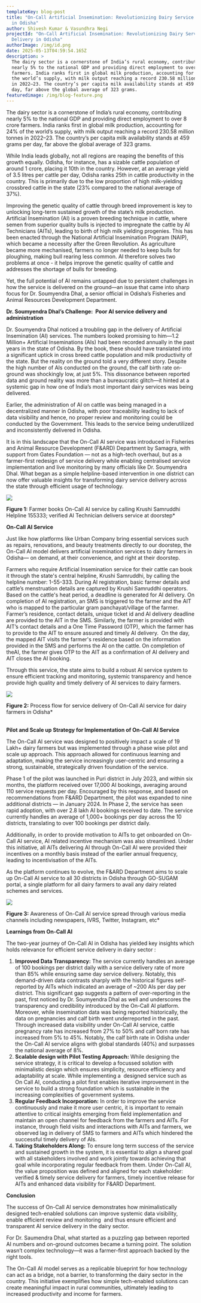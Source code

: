 ```yaml
---
templateKey: blog-post
title: "On-Call Artificial Insemination: Revolutionizing Dairy Service Delivery
  in Odisha"
author: Shivesh Kumar & Vasundhra Negi
projectId: "On-Call Artificial Insemination: Revolutionizing Dairy Service
  Delivery in Odisha"
authorImage: /img/id.png
date: 2025-05-13T04:59:54.165Z
description: >
  The dairy sector is a cornerstone of India’s rural economy, contributing
  nearly 5% to the national GDP and providing direct employment to over 8 crore
  farmers. India ranks first in global milk production, accounting for 24% of
  the world’s supply, with milk output reaching a record 230.58 million tonnes
  in 2022–23. The country’s per capita milk availability stands at 459 grams per
  day, far above the global average of 323 grams.
featuredimage: /img/blog-feature.png
---
```

The dairy sector is a cornerstone of India’s rural economy, contributing nearly 5% to the national GDP and providing direct employment to over 8 crore farmers. India ranks first in global milk production, accounting for 24% of the world’s supply, with milk output reaching a record 230.58 million tonnes in 2022–23. The country’s per capita milk availability stands at 459 grams per day, far above the global average of 323 grams.

While India leads globally, not all regions are reaping the benefits of this growth equally. Odisha, for instance, has a sizable cattle population of around 1 crore, placing it 10th in the country. However, at an average yield of 3.5 litres per cattle per day, Odisha ranks 25th in cattle productivity in the country. This is primarily due to the low proportion of high milk-yielding crossbred cattle in the state (23% compared to the national average of 37%). 

Improving the genetic quality of cattle through breed improvement is key to unlocking long-term sustained growth of the state’s milk production. Artificial Insemination (AI) is a proven breeding technique in cattle, where semen from superior quality bulls is injected to impregnate the cattle by AI Technicians (AITs), leading to birth of high milk yielding progenies. This has been enacted through the National Artificial Insemination Program (NAIP), which became a necessity after the Green Revolution. As agriculture became more mechanised, farmers no longer needed to keep bulls for ploughing, making bull rearing less common. AI therefore solves two problems at once - it helps improve the genetic quality of cattle and addresses the shortage of bulls for breeding.

Yet, the full potential of AI remains untapped due to persistent challenges in how the service is delivered on the ground—an issue that came into sharp focus for Dr. Soumyendra Dhal, a senior official in Odisha’s Fisheries and Animal Resources Development Department.

**Dr. Soumyendra Dhal’s Challenge:  Poor AI service delivery and administration**

Dr. Soumyendra Dhal noticed a troubling gap in the delivery of Artificial Insemination (AI) services. The numbers looked promising to him—1.2 Million+ Artificial Inseminations (AIs) had been recorded annually in the past years in the state of Odisha. By the book, these should have translated into a significant uptick in cross breed cattle population and milk productivity of the state. But the reality on the ground told a very different story. Despite the high number of AIs conducted on the ground, the calf birth rate on-ground was shockingly low, at just 5%. This dissonance between reported data and ground reality was more than a bureaucratic glitch—it hinted at a systemic gap in how one of India’s most important dairy services was being delivered. 

Earlier, the administration of AI on cattle was being managed in a decentralized manner in Odisha, with poor traceability leading to lack of data visibility and hence, no proper review and monitoring could be conducted by the Government. This leads to the service being underutilized and inconsistently delivered in Odisha.

It is in this landscape that the On-Call AI service was introduced in Fisheries and Animal Resource Development (F&ARD) Department by Samagra, with support from Gates Foundation — not as a high-tech overhaul, but as a farmer-first redesign of service delivery while enabling centralised service implementation and live monitoring by many officials like Dr. Soumyendra Dhal. What began as a simple helpline-based intervention in one district can now offer valuable insights for transforming dairy service delivery across the state through efficient usage of technology.

![](/img/screenshot-2025-05-13-at-11.20.31 am.png)



**Figure 1:** Farmer books On-Call AI service by calling Krushi Samruddhi Helpline 155333; verified AI Technician delivers service at doorstep*

**On-Call AI Service**

Just like how platforms like Urban Company bring essential services such as repairs, renovations, and beauty treatments directly to our doorstep, the On-Call AI model delivers artificial insemination services to dairy farmers in Odisha— on demand, at their convenience, and right at their doorstep. 

Farmers who require Artificial Insemination service for their cattle can book it through the state's central helpline, Krushi Samruddhi, by calling the helpline number: 1-55-333. During AI registration, basic farmer details and cattle’s menstruation details are captured by Krushi Samruddhi operators. Based on the cattle's heat period, a deadline is generated for AI delivery. On completion of AI registration, an SMS is triggered to the farmer and the AIT who is mapped to the particular gram panchayat/village of the farmer. Farmer’s residence, contact details, unique ticket id and AI delivery deadline are provided to the AIT in the SMS. Similarly, the farmer is provided with AIT’s contact details and a One Time Password (OTP), which the farmer has to provide to the AIT to ensure assured and timely AI delivery.  On the day, the mapped AIT visits the farmer's residence based on the information provided in the SMS and performs the AI on the cattle. On completion of theAI, the farmer gives OTP to the AIT as a confirmation of AI delivery and AIT closes the AI booking.

Through this service, the state aims to build a robust AI service system to ensure efficient tracking and monitoring, systemic transparency and hence provide high quality and timely delivery of AI services to dairy farmers. 

![](https://lh7-rt.googleusercontent.com/docsz/AD_4nXdct8RiFfhMgVKMB3EH33N_wrcOUmHNd-qktIiojP064InZEkCsQhcEGY-T8F2bZSlXZ0k8EA3bTQGs2PGae4MFS-pqH2j-6lBXYAsvLkWylifnFrMIvGaDaVuAqJ9WXYnouh8PSQ?key=as35gVRpMXq_BtCSFuTad76p)



**Figure 2:** Process flow for service delivery of On-Call AI service for dairy farmers in Odisha*

**\
Pilot and Scale up Strategy for Implementation of On-Call AI Service**

The On-Call AI service was designed to positively impact a scale of 19 Lakh+ dairy farmers but was implemented through a phase wise pilot and scale up approach. This approach allowed for continuous learning and adaptation, making the service increasingly user-centric and ensuring a strong, sustainable, strategically driven foundation of the service. 

Phase 1 of the pilot was launched in Puri district in July 2023, and within six months, the platform received over 17,000 AI bookings, averaging around 110 service requests per day. Encouraged by this response, and based on recommendations from F&ARD Department, the pilot was expanded to nine additional districts — in January 2024. In Phase 2, the service has seen rapid adoption, with over 2.8 lakh AI bookings received to date. The service currently handles an average of 1,000+ bookings per day across the 10 districts, translating to over 100 bookings per district daily.

Additionally, in order to provide motivation to AITs to get onboarded on On-Call AI service, AI related incentive mechanism was also streamlined. Under this initiative, all AITs delivering AI through On-Call AI were provided their incentives on a monthly basis instead of the earlier annual frequency, leading to incentivisation of the AITs. 

As the platform continues to evolve, the F&ARD Department aims to scale up On-Call AI service to all 30 districts in Odisha through GO-SUGAM portal, a single platform for all dairy farmers to avail any dairy related schemes and services.



![](/img/screenshot-2025-05-13-at-11.21.46 am.png)



**Figure 3:** Awareness of On-Call AI service spread through various media channels including newspapers, IVRS, Twitter, Instagram, etc*

**Learnings from On-Call AI**

The two-year journey of On-Call AI in Odisha has yielded key insights which holds relevance for efficient service delivery in dairy sector :

1. **Improved Data Transparency:** The service currently handles an average of 100 bookings per district daily with a service delivery rate of more than 85% while ensuring same day service delivery. Notably, this demand-driven data contrasts sharply with the historical figures self-reported by AITs which indicated an average of ~200 AIs per day per district. This significant gap suggests a pattern of over-reporting in the past, first noticed by Dr. Soumyendra Dhal as well and underscores the transparency and credibility introduced by the On-Call AI platform. Moreover, while insemination data was being reported historically, the data on pregnancies and calf birth went underreported in the past. Through increased data visibility under On-Call AI service, cattle pregnancy rate has increased from 27% to 50% and calf born rate has increased from 5% to 45%. Notably, the calf birth rate in Odisha under the On-Call AI service aligns with global standards (40%) and surpasses the national average of 8%.
2. **Scalable design with Pilot Testing Approach:** While designing the service strategy, it is critical to develop a focussed solution with minimalistic design which ensures simplicity, resource efficiency and adaptability at scale. While implementing a  designed service such as On Call AI, conducting a pilot first enables iterative improvement in the service to build a strong foundation which is sustainable in the increasing complexities of government systems. 
3. **Regular Feedback Incorporation:** In order to improve the service continuously and make it more user centric, it is important to remain attentive to critical insights emerging from field implementation and maintain an open channel for feedback from the farmers and AITs. For instance, through field visits and interactions with AITs and farmers, we observed lag in delivery of SMS to farmers and AITs which hindered the successful timely delivery of AIs.
4. **Taking Stakeholders Along:** To ensure long term success of the service and sustained growth in the system, it is essential to align a shared goal with all stakeholders involved and work jointly towards achieving that goal while incorporating regular feedback from them. Under On-Call AI, the value proposition was defined and aligned for each stakeholder: verified & timely service delivery for farmers, timely incentive release for AITs and enhanced data visibility for F&ARD Department.

**Conclusion**

The success of On-Call AI service demonstrates how minimalistically designed tech-enabled solutions can improve systemic data visibility, enable efficient review and monitoring  and thus ensure efficient and transparent AI service delivery in the dairy sector. 

For Dr. Saumendra Dhal, what started as a puzzling gap between reported AI numbers and on-ground outcomes became a turning point. The solution wasn’t complex technology—it was a farmer-first approach backed by the right tools.

The On-Call AI model serves as a replicable blueprint for how technology can act as a bridge, not a barrier, to transforming the dairy sector in the country. This initiative exemplifies how simple tech-enabled solutions can create meaningful impact in rural communities, ultimately leading to increased productivity and income for farmers.